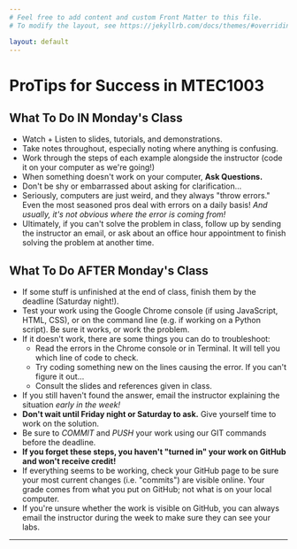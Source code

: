 ```yaml
---
# Feel free to add content and custom Front Matter to this file.
# To modify the layout, see https://jekyllrb.com/docs/themes/#overriding-theme-defaults

layout: default
---
```

# ProTips for Success in MTEC1003  
## What To Do IN Monday's Class   
* Watch + Listen to slides, tutorials, and demonstrations.  
* Take notes throughout, especially noting where anything is confusing.  
* Work through the steps of each example alongside the instructor (code it on your computer as we're going!)  
* When something doesn't work on your computer, **Ask Questions.**  
* Don't be shy or embarrassed about asking for clarification...  
* Seriously, computers are just weird, and they always "throw errors." Even the most seasoned pros deal with errors on a daily basis! _And usually, it's not obvious where the error is coming from!_   
* Ultimately, if you can't solve the problem in class, follow up by sending the instructor an email, or ask about an office hour appointment to finish solving the problem at another time.  

## What To Do AFTER Monday's Class    
* If some stuff is unfinished at the end of class, finish them by the deadline (Saturday night!).
* Test your work using the Google Chrome console (if using JavaScript, HTML, CSS), or on the command line (e.g. if working on a Python script). Be sure it works, or work the problem.
* If it doesn't work, there are some things you can do to troubleshoot:
  * Read the errors in the Chrome console or in Terminal. It will tell you which line of code to check.
  * Try coding something new on the lines causing the error. If you can't figure it out...
  * Consult the slides and references given in class.
* If you still haven't found the answer, email the instructor explaining the situation _early in the week!_  
* **Don't wait until Friday night or Saturday to ask.** Give yourself time to work on the solution.
* Be sure to _COMMIT_ and _PUSH_ your work using our GIT commands before the deadline.
* **If you forget these steps, you haven't "turned in" your work on GitHub and won't receive credit!**
* If everything seems to be working, check your GitHub page to be sure your most current changes (i.e. "commits") are visible online. Your grade comes from what you put on GitHub; not what is on your local computer.
* If you're unsure whether the work is visible on GitHub, you can always email the instructor during the week to make sure they can see your labs.

* * *
